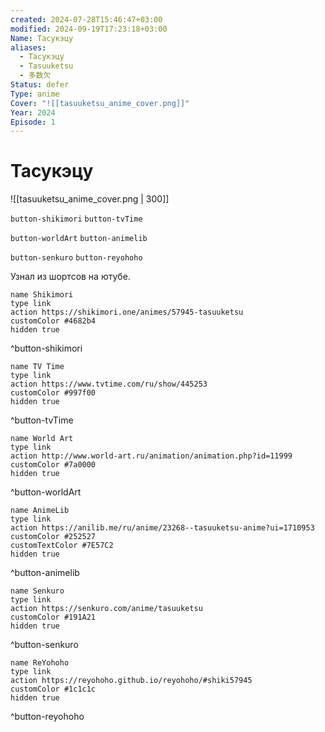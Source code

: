 ```yaml
---
created: 2024-07-28T15:46:47+03:00
modified: 2024-09-19T17:23:18+03:00
Name: Тасукэцу
aliases:
  - Тасукэцу
  - Tasuuketsu
  - 多数欠
Status: defer
Type: anime
Cover: "![[tasuuketsu_anime_cover.png]]"
Year: 2024
Episode: 1
---
```


# Тасукэцу

![[tasuuketsu_anime_cover.png | 300]]

`button-shikimori` `button-tvTime`

`button-worldArt` `button-animelib`

`button-senkuro` `button-reyohoho`

Узнал из шортсов на ютубе.

```button
name Shikimori
type link
action https://shikimori.one/animes/57945-tasuuketsu
customColor #4682b4
hidden true
```
^button-shikimori

```button
name TV Time
type link
action https://www.tvtime.com/ru/show/445253
customColor #997f00
hidden true
```
^button-tvTime

```button
name World Art
type link
action http://www.world-art.ru/animation/animation.php?id=11999
customColor #7a0000
hidden true
```
^button-worldArt

```button
name AnimeLib
type link
action https://anilib.me/ru/anime/23268--tasuuketsu-anime?ui=1710953
customColor #252527
customTextColor #7E57C2
hidden true
```
^button-animelib

```button
name Senkuro
type link
action https://senkuro.com/anime/tasuuketsu
customColor #191A21
hidden true
```
^button-senkuro

```button
name ReYohoho
type link
action https://reyohoho.github.io/reyohoho/#shiki57945
customColor #1c1c1c
hidden true
```
^button-reyohoho
